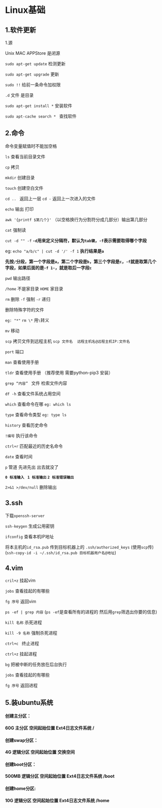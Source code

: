 # Linux基础

## 1.软件更新

1.源

Unix MAC APPStore 是闭源

`sudo apt-get update` 检测更新

`sudo apt-get upgrade` 更新

`sudo !!` 给前一条命令加权限

`.d` 文件 是目录

`sudo apt-get install *`  安装软件

`sudo apt-cache search * `  查找软件

## 2.命令

命令变量赋值时不能加空格

`ls`  查看当前目录文件

`cp` 拷贝

`mkdir` 创建目录

`touch` 创建空白文件

`cd .. ` 返回上一层  `cd -` 返回上一次进入的文件



`echo` 输出 打印

`awk '{printf $第几个}'`  （以空格换行为分割符分成几部分）输出第几部分 

`cat` 强制读

`cut -d "" -f`     **`-d`用来定义分隔符，默认为`tab键`，`-f`表示需要取得哪个字段** 

eg: `echo "a/b/c" | cut -d '/' -f 1`   **执行结果是`a`** 

**先按`/`分段，第一个字段是`a`，第二个字段是`b`，第三个字段是`c`，`-f`就是取第几个字段，如果后面的是`-f 1-`，就是取后一字段`c`**



`pwd` 输出路径

`/home` 不是家目录  `HOME` 家目录



`rm` 删除  `-f` 强制  `-r` 递归

删除特殊字符的文件

`eg: "*"`   `rm \*` 用`\`转义



`mv` 移动



`scp`  拷贝文件到远程主机 `scp 文件名  远程主机名@远程主机IP:文件名`



`port` 端口

`man`  查看使用手册

`tldr`  查看使用手册 （推荐使用  需要python-pip3 安装）

`grep “内容” ` 文件    检索文件内容

`df -h`  查看文件系统占用空间

`which` 查看命令在哪 `eg: which ls`

`type` 查看命令类型 `eg: type ls`

`history` 查看历史命令

`!编号`   执行该命令

`ctrl+r` 匹配最近的历史名命令

`date` 查看时间



`p` 管道  先进先出  出去就没了



**`0 标准输入 ` `1 标准输出` `2 标准错误输出`**

 `2>&1 >/dev/null`   删除输出



## 3.ssh

下载`openssh-server`

`ssh-keygen`  生成公用密钥

`ifconfig` 查看本机IP地址

将本主机的`id_rsa.pub` 传到目标机器上的 `.ssh/authorized_keys` (使用`scp`传) (`ssh-copy-id -i ~/.ssh/id_rsa.pub 目标机器用户名@地址`)



## 4.vim

`cril+z` 挂起vim

`jobs`  查看挂起的有哪些

`fg 序号` 返回vim



`ps -ef | grep 内容`   (`ps -ef`是查看所有的进程的 然后用`grep`筛选出你要的信息)

`kill 名称`  杀死进程

`kill -9 名称`  强制杀死进程

`ctrl+c `  终止进程

`ctrl+z`  挂起进程

`bg`  把被中断的任务放在后台执行

`jobs`  查看挂起的有哪些

`fg 序号` 返回进程



## 5.装ubuntu系统

#### **创建主分区：**

**60G    主分区    空间起始位置    Ext4日志文件系统    /**

#### **创建swap分区：**

**4G    逻辑分区        空间起始位置    交换空间**

#### **创建boot分区：**

**500MB    逻辑分区   空间起始位置    Ext4日志文件系统   /boot**

#### **创建home分区:**

**10G    逻辑分区   空间起始位置    Ext4日志文件系统   /home**